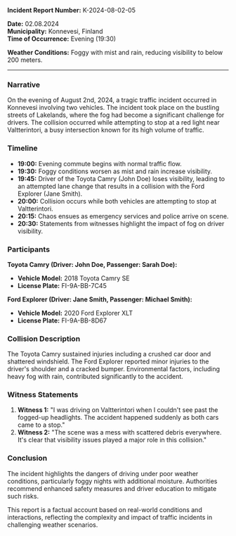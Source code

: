 

**Incident Report Number:** K-2024-08-02-05

**Date:** 02.08.2024  
**Municipality:** Konnevesi, Finland  
**Time of Occurrence:** Evening (19:30)

**Weather Conditions:** Foggy with mist and rain, reducing visibility to below 200 meters.

---

### **Narrative**

On the evening of August 2nd, 2024, a tragic traffic incident occurred in Konnevesi involving two vehicles. The incident took place on the bustling streets of Lakelands, where the fog had become a significant challenge for drivers. The collision occurred while attempting to stop at a red light near Valtterintori, a busy intersection known for its high volume of traffic.

### **Timeline**

- **19:00:** Evening commute begins with normal traffic flow.
- **19:30:** Foggy conditions worsen as mist and rain increase visibility.
- **19:45:** Driver of the Toyota Camry (John Doe) loses visibility, leading to an attempted lane change that results in a collision with the Ford Explorer (Jane Smith).
- **20:00:** Collision occurs while both vehicles are attempting to stop at Valtterintori.
- **20:15:** Chaos ensues as emergency services and police arrive on scene.
- **20:30:** Statements from witnesses highlight the impact of fog on driver visibility.

### **Participants**

**Toyota Camry (Driver: John Doe, Passenger: Sarah Doe):**
- **Vehicle Model:** 2018 Toyota Camry SE
- **License Plate:** FI-9A-BB-7C45

**Ford Explorer (Driver: Jane Smith, Passenger: Michael Smith):**
- **Vehicle Model:** 2020 Ford Explorer XLT
- **License Plate:** FI-9A-BB-8D67

### **Collision Description**

The Toyota Camry sustained injuries including a crushed car door and shattered windshield. The Ford Explorer reported minor injuries to the driver's shoulder and a cracked bumper. Environmental factors, including heavy fog with rain, contributed significantly to the accident.

### **Witness Statements**

1. **Witness 1:** "I was driving on Valtterintori when I couldn't see past the fogged-up headlights. The accident happened suddenly as both cars came to a stop."
2. **Witness 2:** "The scene was a mess with scattered debris everywhere. It's clear that visibility issues played a major role in this collision."

### **Conclusion**

The incident highlights the dangers of driving under poor weather conditions, particularly foggy nights with additional moisture. Authorities recommend enhanced safety measures and driver education to mitigate such risks.

This report is a factual account based on real-world conditions and interactions, reflecting the complexity and impact of traffic incidents in challenging weather scenarios.